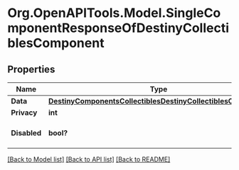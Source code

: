 # Org.OpenAPITools.Model.SingleComponentResponseOfDestinyCollectiblesComponent

## Properties

Name | Type | Description | Notes
------------ | ------------- | ------------- | -------------
**Data** | [**DestinyComponentsCollectiblesDestinyCollectiblesComponent**](DestinyComponentsCollectiblesDestinyCollectiblesComponent.md) |  | [optional] 
**Privacy** | **int** |  | [optional] 
**Disabled** | **bool?** | If true, this component is disabled. | [optional] 

[[Back to Model list]](../README.md#documentation-for-models) [[Back to API list]](../README.md#documentation-for-api-endpoints) [[Back to README]](../README.md)

